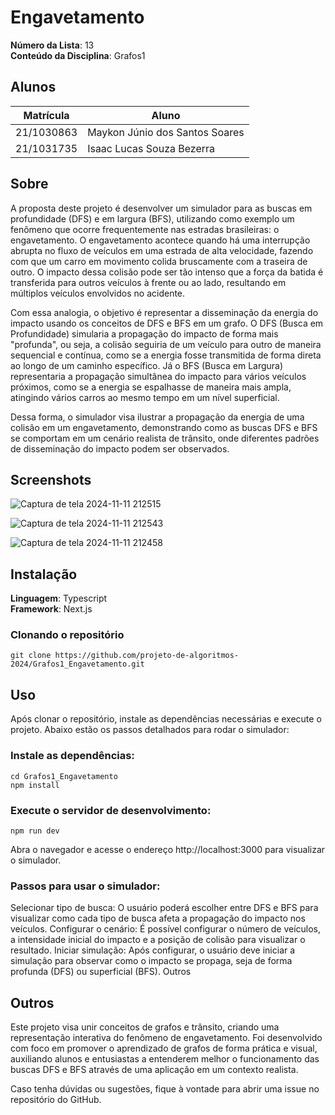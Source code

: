 # Engavetamento

**Número da Lista**: 13<br>
**Conteúdo da Disciplina**: Grafos1<br>

## Alunos
|Matrícula | Aluno |
| -- | -- |
| 21/1030863  |  Maykon Júnio dos Santos Soares |
| 21/1031735  |  Isaac Lucas Souza Bezerra |

## Sobre 
A proposta deste projeto é desenvolver um simulador para as buscas em profundidade (DFS) e em largura (BFS), utilizando como exemplo um fenômeno que ocorre frequentemente nas estradas brasileiras: o engavetamento. O engavetamento acontece quando há uma interrupção abrupta no fluxo de veículos em uma estrada de alta velocidade, fazendo com que um carro em movimento colida bruscamente com a traseira de outro. O impacto dessa colisão pode ser tão intenso que a força da batida é transferida para outros veículos à frente ou ao lado, resultando em múltiplos veículos envolvidos no acidente.

Com essa analogia, o objetivo é representar a disseminação da energia do impacto usando os conceitos de DFS e BFS em um grafo. O DFS (Busca em Profundidade) simularia a propagação do impacto de forma mais "profunda", ou seja, a colisão seguiria de um veículo para outro de maneira sequencial e contínua, como se a energia fosse transmitida de forma direta ao longo de um caminho específico. Já o BFS (Busca em Largura) representaria a propagação simultânea do impacto para vários veículos próximos, como se a energia se espalhasse de maneira mais ampla, atingindo vários carros ao mesmo tempo em um nível superficial.

Dessa forma, o simulador visa ilustrar a propagação da energia de uma colisão em um engavetamento, demonstrando como as buscas DFS e BFS se comportam em um cenário realista de trânsito, onde diferentes padrões de disseminação do impacto podem ser observados.

## Screenshots

![Captura de tela 2024-11-11 212515](https://github.com/user-attachments/assets/f76103ab-77c5-473a-a5ca-9d17f56b89d1)

![Captura de tela 2024-11-11 212543](https://github.com/user-attachments/assets/a6ea4cb5-19ba-4609-b6ad-b1b7445711fa)

![Captura de tela 2024-11-11 212458](https://github.com/user-attachments/assets/3123a455-7f89-4b2e-a85a-e9cfc5ee8d8f)

## Instalação 
**Linguagem**: Typescript<br>
**Framework**: Next.js<br>

### Clonando o repositório

```shell
git clone https://github.com/projeto-de-algoritmos-2024/Grafos1_Engavetamento.git
```

## Uso
Após clonar o repositório, instale as dependências necessárias e execute o projeto. Abaixo estão os passos detalhados para rodar o simulador:

### Instale as dependências:

```shell
cd Grafos1_Engavetamento
npm install
```
### Execute o servidor de desenvolvimento:

```shell
npm run dev
```

Abra o navegador e acesse o endereço http://localhost:3000 para visualizar o simulador.

### Passos para usar o simulador:
Selecionar tipo de busca: O usuário poderá escolher entre DFS e BFS para visualizar como cada tipo de busca afeta a propagação do impacto nos veículos.
Configurar o cenário: É possível configurar o número de veículos, a intensidade inicial do impacto e a posição de colisão para visualizar o resultado.
Iniciar simulação: Após configurar, o usuário deve iniciar a simulação para observar como o impacto se propaga, seja de forma profunda (DFS) ou superficial (BFS).
Outros

## Outros
Este projeto visa unir conceitos de grafos e trânsito, criando uma representação interativa do fenômeno de engavetamento. Foi desenvolvido com foco em promover o aprendizado de grafos de forma prática e visual, auxiliando alunos e entusiastas a entenderem melhor o funcionamento das buscas DFS e BFS através de uma aplicação em um contexto realista.

Caso tenha dúvidas ou sugestões, fique à vontade para abrir uma issue no repositório do GitHub.



